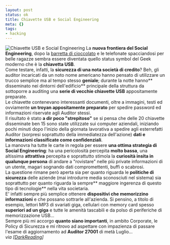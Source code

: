 ```yaml
--- 
layout: post
status: ok
title: Chiavette USB e Social Engineering
meta: {}
tags: 
- hacking
---
```

![Chiavette USB e Social Engineering](http://www.lastknight.com//download/20060609_Usb.jpg)
La **nuova frontiera del Social Engineering**, dopo la [barretta di cioccolato](http://news.bbc.co.uk/1/hi/technology/3639679.stm) e le telefonate spacciandosi per belle ragazze sembra essere diventata quello status symbol del Geek moderno che è la **chiavetta USB**.  
Come testare, infatti, la **sicurezza di una nota società di credito**? Beh, gli auditor incaricati da un noto nome americano hanno pensato di utilizzare un trucco semplice ma al tempo stesso **geniale**; durante la notte hanno** disseminato nei dintorni dell'edificio** principale della struttura da sottoporre a auditing una **serie di vecchie chiavette USB** appositamente preparate.  
Le chiavette contenevano interessanti documenti, oltre a immagini, testi ed ovviamente **un troyan appositamente preparato** per spedire password ed informazioni riservate agli Auditor stessi.  
Il risultato è stato **a dir poco "strepitoso"** se si pensa che delle 20 chiavette disseminate ben 15 sono state utilizzate sui computer aziendali, iniziando pochi minuti dopo l'inizio della giornata lavorativa a spedire agli esterrefatti Auditor (sorpresi soprattutto della immediatezza dell'azione) **dati e informazioni classificate come confidenziali**.  
La manovra ha tutte le carte in regola per essere **una ottima strategia di Social Engineering**: ha una pericolosità percepita **molto bassa**, una altissima **attrattiva** percepita e soprattutto stimola la **curiosità insita in qualunque persona** di andare a "rovistare" nelle più private informazioni di un utente, magari sognando dati compromettenti, buffi o scabrosi.  
La questione rimane però aperta sia per quanto riguarda le **politiche di sicurezza** delle aziende (mai introdurre media sconosciuti nel sistema) sia soprattutto per quanto riguarda la sempre** maggiore ingerenza di questo tipo di tecnologie** nella vita societaria.  
E' infatti sempre più semplice ottenere **dispositivi che memorizzino informazioni** e che possano sottrarle all'azienda. Si pensino, a titolo di esempio, lettori MP3 di svariati giga, cellulari con memory card spesso **superiori ad un giga** e tutte le amenità tascabili e da polso di periferiche di memorizzazione USB...  
Sempre più mi accorgo **quanto siano importanti**, in ambito Corporate, le Policy di Sicurezza e mi ritrovo ad aspettare con impazienza di passare l'esame di aggiornamento ad **Auditor 27001** di metà Luglio...  
*via [[DarkReading](http://www.darkreading.com/document.asp?doc_id=95556&WT.svl=column1_1)]* 
